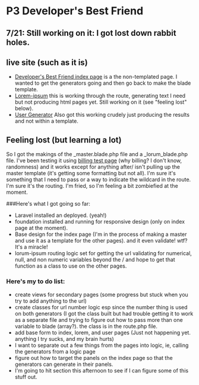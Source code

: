 # P3 Developer's Best Friend 

## 7/21: Still working on it: I got lost down rabbit holes.


## live site (such as it is)
* [Developer's Best Friend index page](http://sweeneybobusa-p3.gopagoda.com "Developer's best friend main page") is a the non-templated page. I wanted to get the generators going and then go back to make the blade template. 
* [Lorem-ipsum](http://sweeneybobusa-p3.gopagoda.com/lorem-ipsum "Lorum Ipsum Generator") this is working through the route, generating text I need but not producing html pages yet. Still working on it (see "feeling lost" below).
* [User Generator](http://sweeneybobusa-p3.gopagoda.com/user-generator "User Generator") Also got this working crudely just producing the results and not within a template. 

## Feeling lost (but learning a lot)
So I got the makings of the _master.blade.php file and a _lorum_blade.php file. I've been testing it using [billing test page](http://sweeneybobusa-p3.gopagoda.com/billing "User Generator") (why billing? I don't know, randomness) and it works except for anything after/ isn't pulling up the master template (it's getting some formatting but not all). I'm sure it's something that I need to pass  or a way to indicate the wildcard in the route. I'm sure it's the routing. I'm fried, so I'm feeling a bit zombiefied at the moment. 

###Here's what I got going so far: 
* Laravel installed an deployed. (yeah!)
* foundation installed and running for responsive design (only on index page at the moment).
* Base design for the index page (I'm in the process of making a master and use it as a template for the other pages). and it even validate! wtf? It's a miracle!
* lorum-ipsum routing logic set for getting the url validating for numerical, null, and non numeric variables beyond the / and hope to get that function as a class to use on the other pages.

### Here's my to do list:
* create views for secondary pages (some progress but stuck when you try to add anything to the url)
* create classes for url number logic esp since the number thing is used on both generators (I got the class built but had trouble getting it to work as a separate file and trying to figure out how to pass more than one variable to blade (array?). the class is in the route.php file.
* add base form to index, lorem, and user pages (Just not happening yet. anything I try sucks, and my brain hurts)
* I want to separate out a few things from the pages into logic, ie, calling the generators from a logic page
* figure out how to target the panels on the index page so that the generators can generate in their panels. 
* I'm going to hit section this afternoon to see if I can figure some of this stuff out. 



